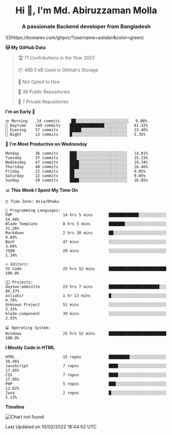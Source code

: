 <h1 align="center">Hi 👋, I'm Md. Abiruzzaman Molla</h1>
<h3 align="center">A passionate Backend developer from Bangladesh</h3>
![](https://komarev.com/ghpvc/?username=asliabir&color=green)

<!--START_SECTION:waka-->

**🐱 My GitHub Data** 

> 🏆 71 Contributions in the Year 2022
 > 
> 📦 489.5 kB Used in GitHub's Storage 
 > 
> 🚫 Not Opted to Hire
 > 
> 📜 38 Public Repositories 
 > 
> 🔑 7 Private Repositories  
 > 
**I'm an Early 🐤** 

```text
🌞 Morning    24 commits     ██░░░░░░░░░░░░░░░░░░░░░░░   9.88% 
🌆 Daytime    149 commits    ███████████████░░░░░░░░░░   61.32% 
🌃 Evening    57 commits     █████░░░░░░░░░░░░░░░░░░░░   23.46% 
🌙 Night      13 commits     █░░░░░░░░░░░░░░░░░░░░░░░░   5.35%

```
📅 **I'm Most Productive on Wednesday** 

```text
Monday       36 commits     ███░░░░░░░░░░░░░░░░░░░░░░   14.81% 
Tuesday      37 commits     ███░░░░░░░░░░░░░░░░░░░░░░   15.23% 
Wednesday    47 commits     ████░░░░░░░░░░░░░░░░░░░░░   19.34% 
Thursday     40 commits     ████░░░░░░░░░░░░░░░░░░░░░   16.46% 
Friday       22 commits     ██░░░░░░░░░░░░░░░░░░░░░░░   9.05% 
Saturday     22 commits     ██░░░░░░░░░░░░░░░░░░░░░░░   9.05% 
Sunday       39 commits     ████░░░░░░░░░░░░░░░░░░░░░   16.05%

```


📊 **This Week I Spent My Time On** 

```text
⌚︎ Time Zone: Asia/Dhaka

💬 Programming Languages: 
PHP                      14 hrs 5 mins       █████████████░░░░░░░░░░░░   54.48% 
Blade Template           8 hrs 5 mins        ███████░░░░░░░░░░░░░░░░░░   31.26% 
Markdown                 2 hrs 20 mins       ██░░░░░░░░░░░░░░░░░░░░░░░   9.04% 
Bash                     47 mins             ░░░░░░░░░░░░░░░░░░░░░░░░░   3.09% 
JSON                     20 mins             ░░░░░░░░░░░░░░░░░░░░░░░░░   1.34%

🔥 Editors: 
VS Code                  25 hrs 52 mins      █████████████████████████   100.0%

🐱‍💻 Projects: 
daytwo-adminlte          23 hrs 7 mins       ██████████████████████░░░   89.37% 
asliabir                 1 hr 13 mins        █░░░░░░░░░░░░░░░░░░░░░░░░   4.76% 
Unknown Project          51 mins             ░░░░░░░░░░░░░░░░░░░░░░░░░   3.32% 
blade-component          39 mins             ░░░░░░░░░░░░░░░░░░░░░░░░░   2.55%

💻 Operating System: 
Windows                  25 hrs 52 mins      █████████████████████████   100.0%

```

**I Mostly Code in HTML** 

```text
HTML                     15 repos            █████████░░░░░░░░░░░░░░░░   38.46% 
JavaScript               7 repos             ████░░░░░░░░░░░░░░░░░░░░░   17.95% 
CSS                      7 repos             ████░░░░░░░░░░░░░░░░░░░░░   17.95% 
PHP                      5 repos             ███░░░░░░░░░░░░░░░░░░░░░░   12.82% 
Java                     2 repos             █░░░░░░░░░░░░░░░░░░░░░░░░   5.13%

```


**Timeline**

![Chart not found](https://raw.githubusercontent.com/asliabir/asliabir/master/charts/bar_graph.png) 


 Last Updated on 10/02/2022 18:44:02 UTC
<!--END_SECTION:waka-->
